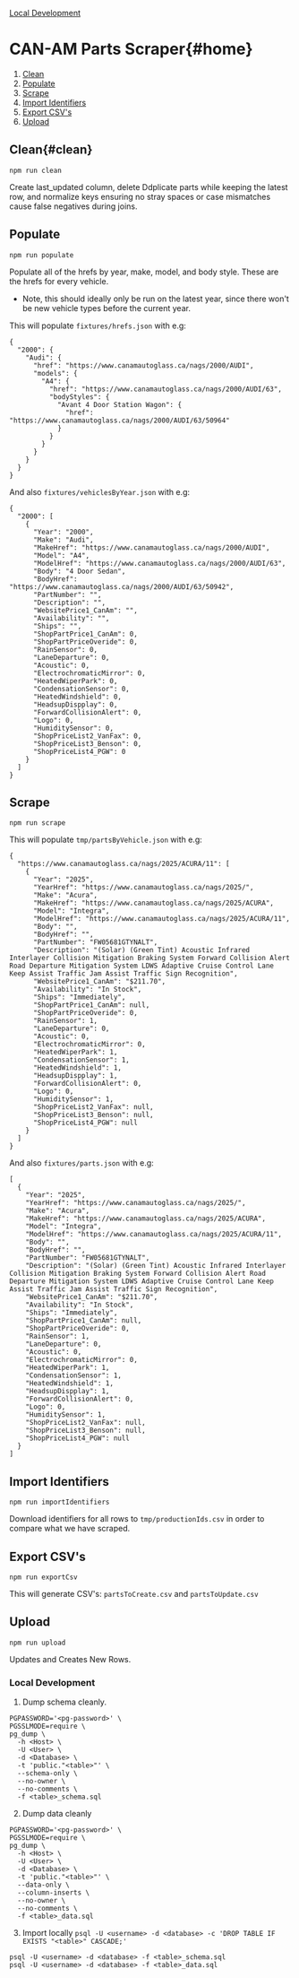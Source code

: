 [Local Development](#development)
# CAN-AM Parts Scraper{#home}

1. [Clean](#clean)
2. [Populate](#populate)
3. [Scrape](#scrape)
4. [Import Identifiers](#import)
5. [Export CSV's](#export)
6. [Upload](#upload)

## Clean{#clean} 

`npm run clean`

Create last_updated column, delete Ddplicate parts while keeping the latest row, and normalize keys ensuring no stray spaces or case mismatches cause false negatives during joins.
## Populate
<a name="populate"></a>

`npm run populate`

Populate all of the hrefs by year, make, model, and body style. These are the hrefs for every vehicle.
  * Note, this should ideally only be run on the latest year, since there won't be new vehicle types before the current year.

This will populate `fixtures/hrefs.json` with e.g:
```
{
  "2000": {
    "Audi": {
      "href": "https://www.canamautoglass.ca/nags/2000/AUDI",
      "models": {
        "A4": {
          "href": "https://www.canamautoglass.ca/nags/2000/AUDI/63",
          "bodyStyles": {
            "Avant 4 Door Station Wagon": {
              "href": "https://www.canamautoglass.ca/nags/2000/AUDI/63/50964"
            }
          }
        }
      }
    }
  }
}
```
And also `fixtures/vehiclesByYear.json` with e.g:
```
{
  "2000": [
    {
      "Year": "2000",
      "Make": "Audi",
      "MakeHref": "https://www.canamautoglass.ca/nags/2000/AUDI",
      "Model": "A4",
      "ModelHref": "https://www.canamautoglass.ca/nags/2000/AUDI/63",
      "Body": "4 Door Sedan",
      "BodyHref": "https://www.canamautoglass.ca/nags/2000/AUDI/63/50942",
      "PartNumber": "",
      "Description": "",
      "WebsitePrice1_CanAm": "",
      "Availability": "",
      "Ships": "",
      "ShopPartPrice1_CanAm": 0,
      "ShopPartPriceOveride": 0,
      "RainSensor": 0,
      "LaneDeparture": 0,
      "Acoustic": 0,
      "ElectrochromaticMirror": 0,
      "HeatedWiperPark": 0,
      "CondensationSensor": 0,
      "HeatedWindshield": 0,
      "HeadsupDispplay": 0,
      "ForwardCollisionAlert": 0,
      "Logo": 0,
      "HumiditySensor": 0,
      "ShopPriceList2_VanFax": 0,
      "ShopPriceList3_Benson": 0,
      "ShopPriceList4_PGW": 0
    }
  ]
}
```
## Scrape
<a name="scrape"></a>

`npm run scrape`

This will populate `tmp/partsByVehicle.json` with e.g:
```
{
  "https://www.canamautoglass.ca/nags/2025/ACURA/11": [
    {
      "Year": "2025",
      "YearHref": "https://www.canamautoglass.ca/nags/2025/",
      "Make": "Acura",
      "MakeHref": "https://www.canamautoglass.ca/nags/2025/ACURA",
      "Model": "Integra",
      "ModelHref": "https://www.canamautoglass.ca/nags/2025/ACURA/11",
      "Body": "",
      "BodyHref": "",
      "PartNumber": "FW05681GTYNALT",
      "Description": "(Solar) (Green Tint) Acoustic Infrared Interlayer Collision Mitigation Braking System Forward Collision Alert Road Departure Mitigation System LDWS Adaptive Cruise Control Lane Keep Assist Traffic Jam Assist Traffic Sign Recognition",
      "WebsitePrice1_CanAm": "$211.70",
      "Availability": "In Stock",
      "Ships": "Immediately",
      "ShopPartPrice1_CanAm": null,
      "ShopPartPriceOveride": 0,
      "RainSensor": 1,
      "LaneDeparture": 0,
      "Acoustic": 0,
      "ElectrochromaticMirror": 0,
      "HeatedWiperPark": 1,
      "CondensationSensor": 1,
      "HeatedWindshield": 1,
      "HeadsupDispplay": 1,
      "ForwardCollisionAlert": 0,
      "Logo": 0,
      "HumiditySensor": 1,
      "ShopPriceList2_VanFax": null,
      "ShopPriceList3_Benson": null,
      "ShopPriceList4_PGW": null
    }
  ]
}
```
And also `fixtures/parts.json` with e.g:
```
[
  {
    "Year": "2025",
    "YearHref": "https://www.canamautoglass.ca/nags/2025/",
    "Make": "Acura",
    "MakeHref": "https://www.canamautoglass.ca/nags/2025/ACURA",
    "Model": "Integra",
    "ModelHref": "https://www.canamautoglass.ca/nags/2025/ACURA/11",
    "Body": "",
    "BodyHref": "",
    "PartNumber": "FW05681GTYNALT",
    "Description": "(Solar) (Green Tint) Acoustic Infrared Interlayer Collision Mitigation Braking System Forward Collision Alert Road Departure Mitigation System LDWS Adaptive Cruise Control Lane Keep Assist Traffic Jam Assist Traffic Sign Recognition",
    "WebsitePrice1_CanAm": "$211.70",
    "Availability": "In Stock",
    "Ships": "Immediately",
    "ShopPartPrice1_CanAm": null,
    "ShopPartPriceOveride": 0,
    "RainSensor": 1,
    "LaneDeparture": 0,
    "Acoustic": 0,
    "ElectrochromaticMirror": 0,
    "HeatedWiperPark": 1,
    "CondensationSensor": 1,
    "HeatedWindshield": 1,
    "HeadsupDispplay": 1,
    "ForwardCollisionAlert": 0,
    "Logo": 0,
    "HumiditySensor": 1,
    "ShopPriceList2_VanFax": null,
    "ShopPriceList3_Benson": null,
    "ShopPriceList4_PGW": null
  }
]
```
## Import Identifiers
<a name="import"></a>

`npm run importIdentifiers`

Download identifiers for all rows to `tmp/productionIds.csv` in order to compare what we have scraped.

## Export CSV's
<a name="export"></a>

`npm run exportCsv`

This will generate CSV's: `partsToCreate.csv` and `partsToUpdate.csv`

## Upload
<a name="upload"></a>

`npm run upload`

Updates and Creates New Rows.

### Local Development
<a name="development"></a>

1. Dump schema cleanly.
```
PGPASSWORD='<pg-password>' \
PGSSLMODE=require \
pg_dump \
  -h <Host> \
  -U <User> \
  -d <Database> \
  -t 'public."<table>"' \
  --schema-only \
  --no-owner \
  --no-comments \
  -f <table>_schema.sql
```

2. Dump data cleanly
```
PGPASSWORD='<pg-password>' \
PGSSLMODE=require \
pg_dump \
  -h <Host> \
  -U <User> \
  -d <Database> \
  -t 'public."<table>"' \
  --data-only \
  --column-inserts \
  --no-owner \
  --no-comments \
  -f <table>_data.sql
```

3. Import locally 
`psql -U <username> -d <database> -c 'DROP TABLE IF EXISTS "<table>" CASCADE;'`

```
psql -U <username> -d <database> -f <table>_schema.sql
psql -U <username> -d <database> -f <table>_data.sql

```